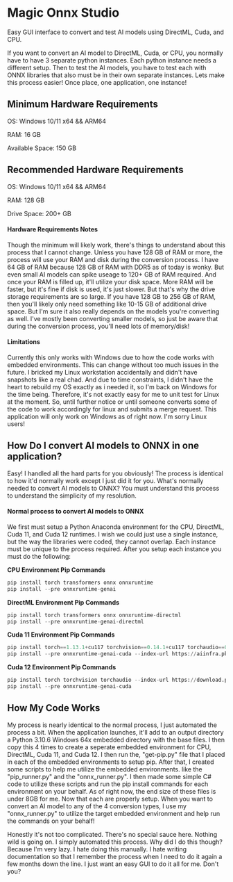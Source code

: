 # Magic Onnx Studio
Easy GUI interface to convert and test AI models using DirectML, Cuda, and CPU.

If you want to convert an AI model to DirectML, Cuda, or CPU, you normally have to have 3 separate python instances. Each python instance needs a different setup. Then to test the AI models, you have to test each with ONNX libraries that also must be in their own separate instances. Lets make this process easier! Once place, one application, one instance!

## Minimum Hardware Requirements
OS: Windows 10/11 x64 && ARM64

RAM: 16 GB

Available Space: 150 GB

## Recommended Hardware Requirements
OS: Windows 10/11 x64 && ARM64

RAM: 128 GB

Drive Space: 200+ GB

#### Hardware Requirements Notes
Though the minimum will likely work, there's things to understand about this process that I cannot change. Unless you have 128 GB of RAM or more, the process will use your RAM and disk during the conversion process. I have 64 GB of RAM because 128 GB of RAM with DDR5 as of today is wonky. But even small AI models can spike useage to 120+ GB of RAM required. And once your RAM is filled up, it'll utilize your disk space. More RAM will be faster, but it's fine if disk is used, it's just slower. But that's why the drive storage requirements are so large. If you have 128 GB to 256 GB of RAM, then you'll likely only need something like 10-15 GB of additional drive space. But I'm sure it also really depends on the models you're converting as well. I've mostly been converting smaller models, so just be aware that during the conversion process, you'll need lots of memory/disk!


#### Limitations
Currently this only works with Windows due to how the code works with embedded environments. This can change without too much issues in the future. I bricked my Linux workstation accidentally and didn't have snapshots like a real chad. And due to time constraints, I didn't have the heart to rebuild my OS exactly as i needed it, so I'm back on Windows for the time being. Therefore, it's not exactly easy for me to unit test for Linux at the moment. So, until further notice or until someone converts some of the code to work accordingly for linux and submits a merge request. This application will only work on Windows as of right now. I'm sorry Linux users!

## How Do I convert AI models to ONNX in one application?
Easy! I handled all the hard parts for you obviously! The process is identical to how it'd normally work except I just did it for you. What's normally needed to convert AI models to ONNX? You must understand this process to understand the simplicity of my resolution.

#### Normal process to convert AI models to ONNX
We first must setup a Python Anaconda environment for the CPU, DirectML, Cuda 11, and Cuda 12 runtimes. I wish we could just use a single instance, but the way the libraries were coded, they cannot overlap. Each instance must be unique to the process required. After you setup each instance you must do the following:

**CPU Environment Pip Commands**
```py
pip install torch transformers onnx onnxruntime
pip install --pre onnxruntime-genai
```

**DirectML Environment Pip Commands**
```py
pip install torch transformers onnx onnxruntime-directml
pip install --pre onnxruntime-genai-directml
```

**Cuda 11 Environment Pip Commands**
```py
pip install torch==1.13.1+cu117 torchvision==0.14.1+cu117 torchaudio==0.13.1 --index-url https://download.pytorch.org/whl/cu117
pip install --pre onnxruntime-genai-cuda --index-url https://aiinfra.pkgs.visualstudio.com/PublicPackages/_packaging/onnxruntime-cuda-11/pypi/simple/
```

**Cuda 12 Environment Pip Commands**
```py
pip install torch torchvision torchaudio --index-url https://download.pytorch.org/whl/cu122
pip install --pre onnxruntime-genai-cuda
```

## How My Code Works
My process is nearly identical to the normal process, I just automated the process a bit. When the application launches, it'll add to an output directory a Python 3.10.6 Windows 64x embedded directory with the base files. I then copy this 4 times to create a seperate embedded environment for CPU, DirectML, Cuda 11, and Cuda 12. I then run the, "get-pip.py" file that I placed in each of the embedded environments to setup pip. After that, I created some scripts to help me utilize the embedded environments. like the "pip_runner.py" and the "onnx_runner.py". I then made some simple C# code to utilize these scripts and run the pip install commands for each environment on your behalf. As of right now, the end size of these files is under 8GB for me. Now that each are properly setup. When you want to convert an AI model to any of the 4 conversion types, I use my "onnx_runner.py" to utilize the target embedded environment and help run the commands on your behalf!

Honestly it's not too complicated. There's no special sauce here. Nothing wild is going on. I simply automated this process. Why did I do this though? Because I'm very lazy. I hate doing this manually. I hate writing documentation so that I remember the process when I need to do it again a few months down the line. I just want an easy GUI to do it all for me. Don't you?
